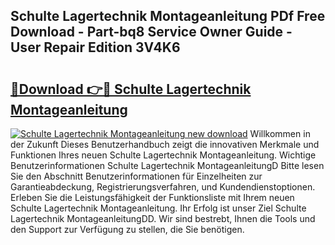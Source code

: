 ## Schulte Lagertechnik Montageanleitung PDf Free Download - Part-bq8 Service Owner Guide - User Repair Edition 3V4K6

# <h2><a href="http://df7tq4.blite.top/?on=Schulte+Lagertechnik+Montageanleitung">🔗Download 👉🔴 Schulte Lagertechnik Montageanleitung</a></h2>

[![Schulte Lagertechnik Montageanleitung new download](https://i.imgur.com/lujVjoI.png)](http://df7tq4.blite.top/?on=Schulte+Lagertechnik+Montageanleitung)
Willkommen in der Zukunft Dieses Benutzerhandbuch zeigt die innovativen Merkmale und Funktionen Ihres neuen Schulte Lagertechnik Montageanleitung. Wichtige Benutzerinformationen Schulte Lagertechnik MontageanleitungD Bitte lesen Sie den Abschnitt Benutzerinformationen für Einzelheiten zur Garantieabdeckung, Registrierungsverfahren, und Kundendienstoptionen. Erleben Sie die Leistungsfähigkeit der Funktionsliste mit Ihrem neuen Schulte Lagertechnik Montageanleitung. Ihr Erfolg ist unser Ziel Schulte Lagertechnik MontageanleitungDD. Wir sind bestrebt, Ihnen die Tools und den Support zur Verfügung zu stellen, die Sie benötigen.
